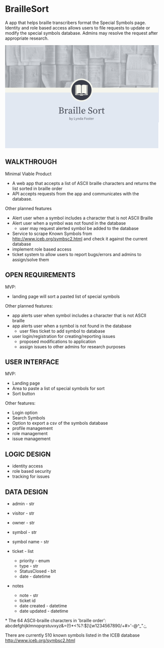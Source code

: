 # BrailleSort

A app that helps braille transcribers format the Special Symbols page. Identity and role based access allows users to file requests to update or modify the special symbols database. Admins may resolve the request after appropriate research. 

![My App](./app.png)

## WALKTHROUGH

Minimal Viable Product

- A web app that accepts a list of ASCII braille characters and returns the list sorted in braille order
- API accepts requests from the app and communicates with the database. 

Other planned features
- Alert user when a symbol includes a character that is not ASCII Braille
- Alert user when a symbol was not found in the database
	- user may request alerted symbol be added to the database
- Service to scrape Known Symbols from http://www.iceb.org/symbsc2.html and check it against the current database
- implement role based access
- ticket system to allow users to report bugs/errors and admins to assign/solve them 

## OPEN REQUIREMENTS

MVP:
- landing page will sort a pasted list of special symbols

Other planned features:
- app alerts user when symbol includes a character that is not ASCII braille
- app alerts user when a symbol is not found in the database
	- user files ticket to add symbol to database
- user login/registration for creating/reporting issues
	- proposed modifications to application
	- assign issues to other admins for research purposes

## USER INTERFACE

MVP:
- Landing page
- Area to paste a list of special symbols for sort
- Sort button

Other features:
- Login option
- Search Symbols
- Option to export a csv of the symbols database
- profile management
- role management
- issue management

## LOGIC DESIGN

- identity access
- role based security
- tracking for issues

## DATA DESIGN

- admin - str
- visitor - str
- owner - str

- symbol - str
- symbol name - str

- ticket - list<issue>
	- priority - enum
	- type - str
	- StatusClosed - bit
	- date - datetime

- notes
	- note - str
	- ticket id
	- date created - datetime
	- date updated - datetime

\* The 64 ASCII-braille characters in 'braille order': abcdefghijklmnopqrstuvxyz&=(!)*<%?:$]\\[w1234567890/+#>'-@^_\".;,

There are currently 510 known symbols listed in the ICEB database http://www.iceb.org/symbsc2.html
